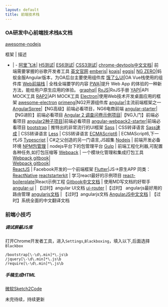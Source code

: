 ```yaml
---
layout: default
title: 前端技术栈
---
```


### OA研发中心前端技术栈&文档

[awesome-nodejs](https://github.com/sindresorhus/awesome-nodejs)

框架 | 描述
- | -
[阿里飞冰](https://alibaba.github.io/ice/)|
[H5测试](http://html5test.com/)|
[ES6测试](https://kangax.github.io/compat-table/es6/)|
[CSS3测试](http://css3test.com/)|
[chrome-devtools中文文档](http://www.css88.com/doc/chrome-devtools/)| 前端需要掌握的谷歌开发者工具 [英文官网](https://developer.chrome.com/devtools)
[emberjs](https://guides.emberjs.com/release/)|
[koajs](https://koajs.com/)|
[eggjs](https://eggjs.org/)|
[NG ZERO](https://ng.ant.design/docs/introduce/zh)|蚂蚁金服Angular版本，为OA后台主要使用组件库
[饿了么UI](http://element-cn.eleme.io/#/zh-CN/component/installation)|OA Vue栈使用的组件库
[Web前端栈](https://github.com/unruledboy/WebFrontEndStack) | 全栈全端要学的内容
[PWA](https://lavas.baidu.com/pwa)|提升 Web App 的体验的一种新方法，能给用户原生应用的体验。
[graphql](http://graphql.cn/)|
[RxJS](https://rxjs-cn.github.io/learn-rxjs-operators/operators/transformation/expand.html)|RxJS手册
[YAPI](https://yapi.ymfe.org/)|API MOCK工具
[RAP2](https://github.com/thx/rap2-delos)|API MOCK工具
[Electron](https://electronjs.org/)|使用Web技术开发桌面应用的框架 [awesome-electron](https://github.com/sindresorhus/awesome-electron)
[primeng](https://www.primefaces.org/primeng/#/)|NG2开源组件库
[angular](https://angular.io/)|主流前端框架之一
[AngularSpree](https://github.com/aviabird/angularspree)|【NG高级】前端必看项目，NG6电商前端
[angular-starter](https://github.com/AngularClass/angular-starter)|【NG进阶】前端必看项目
[Angular 2 调查问卷示例项目](https://github.com/angular-programming/angular2-questionnaire)|【NG入门】前端必看项目
[angular2种子项目](https://github.com/mgechev/angular-seed)|前端必看项目
[angular-webpack2-starter](https://github.com/qdouble/angular-webpack2-starter)|前端必看项目
[bootstrap](http://v3.bootcss.com/getting-started/) | 推特出的非常流行的UI框架
[Sass](http://sass-lang.com/documentation/file.SASS_REFERENCE.html) | CSS转译语言
[Sass速成](http://www.w3cplus.com/sassguide/syntax.html) | CSS转译语言
[Less](http://less.bootcss.com/features/) | CSS转译语言
[ECMAScript6](http://es6.ruanyifeng.com/#docs/intro) | ECMAScript6,下一代JS
[Typescript](http://www.tslang.cn/docs/handbook/basic-types.html) | C#之父创造的另一门语言,JS超集
[Nodejs](https://nodejs.org/en/) | 前端开发必备环境
[NPM包管理](https://www.npmjs.com/) | nodejs平台下的包管理平台
[Gulp](http://gulpjs.com/) | 前端工程化利器,可配置各种任务,如打包压缩等
[Webpack](http://zhaoda.net/webpack-handbook/) | 一个模块化管理和集成打包工具
[Webpack gitbook](https://zhaoda.gitbooks.io/webpack/content/what-is-webpack.html)|  
[Webpack gitbook](https://wohugb.gitbooks.io/webpack/content/)|  
[ReactJS](https://hulufei.gitbooks.io/react-tutorial/content/introduction.html) | Facebook开发的一个前端框架
[Flutter](https://flutterchina.club/)|JS->原生APP 同类：[ReactNative](https://reactnative.cn/)
[reactstarterkit](https://www.reactstarterkit.com/) | 学习react最好的示例项目
[react-boilerplate](https://github.com/react-boilerplate/react-boilerplate)|React示例工程
[Gitbook中文文档](http://cowmanchiang.me/gitbook/gitbook/contents/introduction.html) | 使用MD写文档的好帮手
[angular-ui](http://angular-ui.github.io/) | 【过时】angular UI文档
[ui-router](https://github.com/angular-ui/ui-router/wiki) |【过时】 angularjs最好用的路由管理
[angularjs文档](http://docs.ngnice.com/api) | 【过时】angularjs文档
[AngularJS中文文档](http://docs.ngnice.com/guide/introduction) | 【过时】系统全面的中文翻译文档

### 前端小技巧

##### 调试屏蔽JS库

打开Chrome开发者工具，进入`Settings`,`Blackboxing`，填入以下,后面选择`Blackbox`

```
/bootstrap[\-\d\.min]*\.js\b
/jquery[\-\d\.min]*\.js\b
/require[\-\d\.min]*\.js\b
```

##### 手稿生成HTML

[微软Sketch2Code](https://sketch2code.azurewebsites.net/)


未完待续，持续更新

